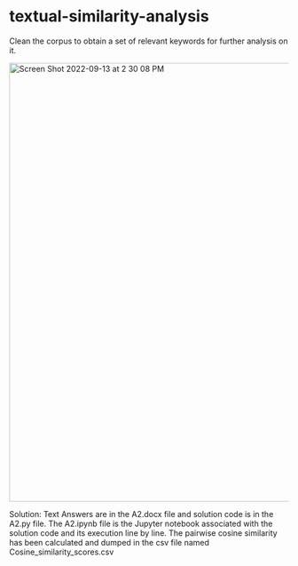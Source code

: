 # textual-similarity-analysis
Clean the corpus to obtain a set of relevant keywords for further analysis on it.


<img width="790" alt="Screen Shot 2022-09-13 at 2 30 08 PM" src="https://user-images.githubusercontent.com/54576135/189880339-c1eaff38-79b6-4248-a51d-766ee447239e.png">


Solution: Text Answers are in the A2.docx file and solution code is in the A2.py file. The A2.ipynb file is the Jupyter notebook associated with the solution code and its execution line by line. The pairwise cosine similarity has been calculated and dumped in the csv file named Cosine_similarity_scores.csv
